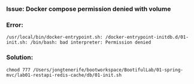 ### Issue: Docker compose permission denied with volume

### Error:  
```/usr/local/bin/docker-entrypoint.sh: /docker-entrypoint-initdb.d/01-init.sh: /bin/bash: bad interpreter: Permission denied```

### Solution:
```chmod 777 /Users/jongtenerife/bootworkspace/BootifulLab/01-spring-mvc/lab01-restapi-redis-cache/db/01-init.sh```